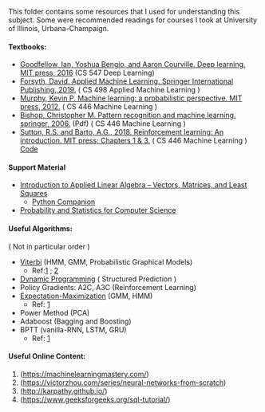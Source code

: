 This folder contains some resources that I used for understanding this subject. Some were recommended readings for courses I took at University of Illinois, Urbana-Champaign. 

#### Textbooks:
  * [Goodfellow, Ian, Yoshua Bengio, and Aaron Courville. Deep learning. MIT press, 2016](https://www.deeplearningbook.org/) (CS 547 Deep Learning)
  * [Forsyth, David. Applied Machine Learning. Springer International Publishing, 2019.](https://link.springer.com/book/10.1007/978-3-030-18114-7) ( CS 498 Applied Machine Learning )
  * [Murphy, Kevin P. Machine learning: a probabilistic perspective. MIT press, 2012.](https://dl.acm.org/doi/book/10.5555/2380985)  ( CS 446 Machine Learning )
  * [Bishop, Christopher M. Pattern recognition and machine learning. springer, 2006.](https://cds.cern.ch/record/998831/files/9780387310732_TOC.pdf?source=post_page---------------------------) (Pdf) ( CS 446 Machine Learning )
  * [Sutton, R.S. and Barto, A.G., 2018. Reinforcement learning: An introduction.
MIT press; Chapters 1 & 3.](http://incompleteideas.net/book/the-book.html) ( CS 446 Machine Learning ) [Code](http://incompleteideas.net/book/code/code2nd.html)
  
#### Support Material 
  * [Introduction to Applied Linear Algebra – Vectors, Matrices, and Least Squares](http://vmls-book.stanford.edu/) 
    * [Python Companion](https://ses.library.usyd.edu.au/bitstream/handle/2123/21370/vmls-python-companion.pdf?sequence=3)
  * [Probability and Statistics for Computer Science](https://www.springer.com/gp/book/9783319644097)

#### Useful Algorithms:
( Not in particular order )
  * [Viterbi](https://en.wikipedia.org/wiki/Viterbi_algorithm) (HMM, GMM, Probabilistic Graphical Models)
    * Ref:[1](http://www.adeveloperdiary.com/data-science/machine-learning/implement-viterbi-algorithm-in-hidden-markov-model-using-python-and-r/) ;  [2](https://nbviewer.jupyter.org/gist/BenLangmead/7460513)
  * [Dynamic Programming](https://en.wikipedia.org/wiki/Dynamic_programming) ( Structured Prediction )
  * Policy Gradients: A2C, A3C (Reinforcement Learning)
  * [Expectation-Maximization](https://en.wikipedia.org/wiki/Expectation%E2%80%93maximization_algorithm) (GMM, HMM)
    * Ref: [1](https://zhiyzuo.github.io/EM/)
  * Power Method (PCA)
  * Adaboost (Bagging and Boosting)
  * BPTT (vanilla-RNN, LSTM, GRU)
    * Ref: [1](http://karpathy.github.io/2015/05/21/rnn-effectiveness/)
  
#### Useful Online Content:
  1. (https://machinelearningmastery.com/) 
  2. (https://victorzhou.com/series/neural-networks-from-scratch) 
  3. (http://karpathy.github.io/) 
  4. (https://www.geeksforgeeks.org/sql-tutorial/)
